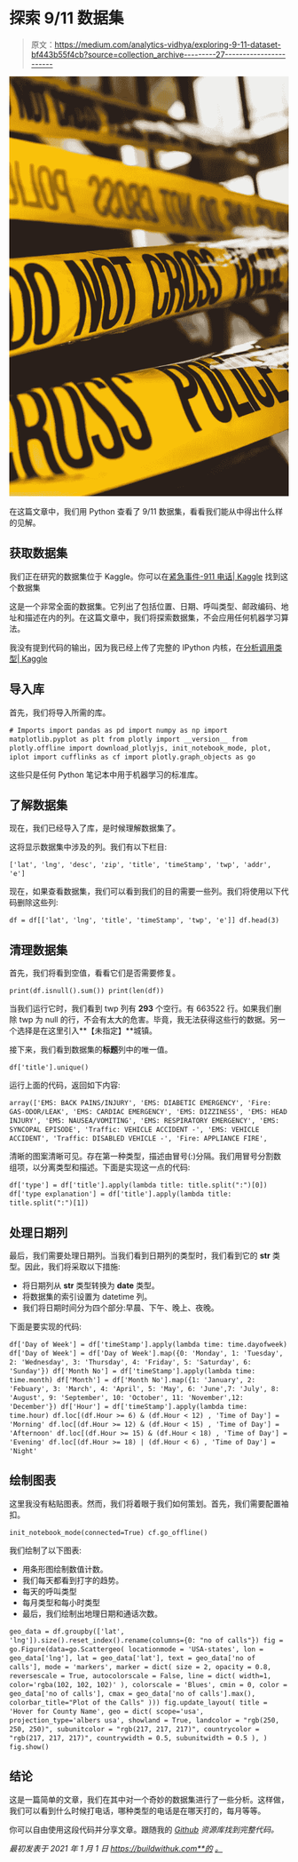 # 探索 9/11 数据集

> 原文：<https://medium.com/analytics-vidhya/exploring-9-11-dataset-bf443b55f4cb?source=collection_archive---------27----------------------->

![](img/0ab5b1a2d3b7e07b76d9fd1c894398fd.png)

在这篇文章中，我们用 Python 查看了 9/11 数据集，看看我们能从中得出什么样的见解。

## 获取数据集

我们正在研究的数据集位于 Kaggle。你可以在[紧急事件-911 电话| Kaggle](https://www.kaggle.com/mchirico/montcoalert) 找到这个数据集

这是一个非常全面的数据集。它列出了包括位置、日期、呼叫类型、邮政编码、地址和描述在内的列。在这篇文章中，我们将探索数据集，不会应用任何机器学习算法。

我没有提到代码的输出，因为我已经上传了完整的 IPython 内核，在[分析调用类型| Kaggle](https://www.kaggle.com/prahauk/analysis-for-the-type-of-calls)

## 导入库

首先，我们将导入所需的库。

```
# Imports import pandas as pd import numpy as np import matplotlib.pyplot as plt from plotly import __version__ from plotly.offline import download_plotlyjs, init_notebook_mode, plot, iplot import cufflinks as cf import plotly.graph_objects as go
```

这些只是任何 Python 笔记本中用于机器学习的标准库。

## 了解数据集

现在，我们已经导入了库，是时候理解数据集了。

这将显示数据集中涉及的列。我们有以下栏目:

```
['lat', 'lng', 'desc', 'zip', 'title', 'timeStamp', 'twp', 'addr', 'e']
```

现在，如果查看数据集，我们可以看到我们的目的需要一些列。我们将使用以下代码删除这些列:

```
df = df[['lat', 'lng', 'title', 'timeStamp', 'twp', 'e']] df.head(3)
```

## 清理数据集

首先，我们将看到空值，看看它们是否需要修复。

```
print(df.isnull().sum()) print(len(df))
```

当我们运行它时，我们看到 twp 列有 **293** 个空行。有 663522 行。如果我们删除 twp 为 null 的行，不会有太大的危害。毕竟，我无法获得这些行的数据。另一个选择是在这里引入**【未指定】**城镇。

接下来，我们看到数据集的**标题**列中的唯一值。

```
df['title'].unique()
```

运行上面的代码，返回如下内容:

```
array(['EMS: BACK PAINS/INJURY', 'EMS: DIABETIC EMERGENCY', 'Fire: GAS-ODOR/LEAK', 'EMS: CARDIAC EMERGENCY', 'EMS: DIZZINESS', 'EMS: HEAD INJURY', 'EMS: NAUSEA/VOMITING', 'EMS: RESPIRATORY EMERGENCY', 'EMS: SYNCOPAL EPISODE', 'Traffic: VEHICLE ACCIDENT -', 'EMS: VEHICLE ACCIDENT', 'Traffic: DISABLED VEHICLE -', 'Fire: APPLIANCE FIRE',
```

清晰的图案清晰可见。存在第一种类型，描述由冒号(:)分隔。我们用冒号分割数组项，以分离类型和描述。下面是实现这一点的代码:

```
df['type'] = df['title'].apply(lambda title: title.split(":")[0]) df['type explanation'] = df['title'].apply(lambda title: title.split(":")[1])
```

## 处理日期列

最后，我们需要处理日期列。当我们看到日期列的类型时，我们看到它的 **str** 类型。因此，我们将采取以下措施:

*   将日期列从 **str** 类型转换为 **date** 类型。
*   将数据集的索引设置为 datetime 列。
*   我们将日期时间分为四个部分:早晨、下午、晚上、夜晚。

下面是要实现的代码:

```
df['Day of Week'] = df['timeStamp'].apply(lambda time: time.dayofweek) df['Day of Week'] = df['Day of Week'].map({0: 'Monday', 1: 'Tuesday', 2: 'Wednesday', 3: 'Thursday', 4: 'Friday', 5: 'Saturday', 6: 'Sunday'}) df['Month No'] = df['timeStamp'].apply(lambda time: time.month) df['Month'] = df['Month No'].map({1: 'January', 2: 'Febuary', 3: 'March', 4: 'April', 5: 'May', 6: 'June',7: 'July', 8: 'August', 9: 'September', 10: 'October', 11: 'November',12: 'December'}) df['Hour'] = df['timeStamp'].apply(lambda time: time.hour) df.loc[(df.Hour >= 6) & (df.Hour < 12) , 'Time of Day'] = 'Morning' df.loc[(df.Hour >= 12) & (df.Hour < 15) , 'Time of Day'] = 'Afternoon' df.loc[(df.Hour >= 15) & (df.Hour < 18) , 'Time of Day'] = 'Evening' df.loc[(df.Hour >= 18) | (df.Hour < 6) , 'Time of Day'] = 'Night'
```

## 绘制图表

这里我没有粘贴图表。然而，我们将着眼于我们如何策划。首先，我们需要配置袖扣。

```
init_notebook_mode(connected=True) cf.go_offline()
```

我们绘制了以下图表:

*   用条形图绘制数值计数。
*   我们每天都看到打字的趋势。
*   每天的呼叫类型
*   每月类型和每小时类型
*   最后，我们绘制出地理日期和通话次数。

```
geo_data = df.groupby(['lat', 'lng']).size().reset_index().rename(columns={0: "no of calls"}) fig = go.Figure(data=go.Scattergeo( locationmode = 'USA-states', lon = geo_data['lng'], lat = geo_data['lat'], text = geo_data['no of calls'], mode = 'markers', marker = dict( size = 2, opacity = 0.8, reversescale = True, autocolorscale = False, line = dict( width=1, color='rgba(102, 102, 102)' ), colorscale = 'Blues', cmin = 0, color = geo_data['no of calls'], cmax = geo_data['no of calls'].max(), colorbar_title="Plot of the Calls" ))) fig.update_layout( title = 'Hover for County Name', geo = dict( scope='usa', projection_type='albers usa', showland = True, landcolor = "rgb(250, 250, 250)", subunitcolor = "rgb(217, 217, 217)", countrycolor = "rgb(217, 217, 217)", countrywidth = 0.5, subunitwidth = 0.5 ), ) fig.show()
```

## 结论

这是一篇简单的文章，我们在其中对一个奇妙的数据集进行了一些分析。这样做，我们可以看到什么时候打电话，哪种类型的电话是在哪天打的，每月等等。

你可以自由使用这段代码并分享文章。跟随我的 [*Github*](https://github.com/umairk83) *资源库找到完整代码。*

*最初发表于 2021 年 1 月 1 日 https://buildwithuk.com**的* [*。*](https://buildwithuk.com/2021/01/02/exploring-9-11-dataset/)